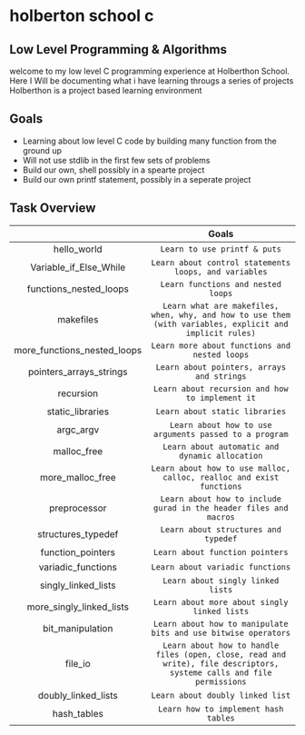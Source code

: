 # holberton school c
## Low Level Programming & Algorithms
welcome to my low level C programming experience at Holberthon School. Here I Will be documenting what i have  learning througs a series of projects Holberthon is a project based learning environment

## Goals

- Learning about low level C code by building many function from the ground up
- Will not use stdlib in the first few sets of problems
- Build our own, shell possibly in a spearte project
- Build our own printf statement, possibly in a seperate project

## Task Overview

|     | Goals |
| :---: | :---: |
| hello_world |``` Learn to use printf & puts ```|
| Variable_if_Else_While | ``` Learn about control statements loops, and variables ```| 
| functions_nested_loops | ``` Learn functions and nested loops ```|
| makefiles | ``` Learn what are makefiles, when, why, and how to use them (with variables, explicit and implicit rules) ``` |
| more_functions_nested_loops | ``` Learn more about functions and nested loops ``` |
| pointers_arrays_strings | ``` Learn about pointers, arrays and strings ``` |
| recursion | ``` Learn about recursion and how to implement it ``` |
| static_libraries | ``` Learn about static libraries ``` |
| argc_argv | ``` Learn about how to use arguments passed to a program ``` |
| malloc_free | ``` Learn about automatic and dynamic allocation ``` |
| more_malloc_free | ``` Learn about how to use malloc, calloc, realloc and exist functions ``` |
| preprocessor | ``` Learn about how to include gurad in the header files and macros ``` |
| structures_typedef | ``` Learn about structures and typedef ``` |
| function_pointers | ``` Learn about function pointers ``` |
| variadic_functions | ``` Learn about variadic functions ``` |
| singly_linked_lists | ``` Learn about singly linked lists ``` |
| more_singly_linked_lists | ``` Learn about more about singly linked lists ``` |
| bit_manipulation | ``` Learn about how to manipulate bits and use bitwise operators ``` |
| file_io | ``` Learn about how to handle files (open, close, read and write), file descriptors, systeme calls and file permissions ``` |
| doubly_linked_lists | ``` Learn about doubly linked list ``` |
| hash_tables | ``` Learn how to implement hash tables ``` |
